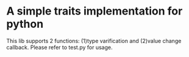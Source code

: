 A simple traits implementation for python 
===============

This lib supports 2 functions: (1)type varification and (2)value change callback. Please refer to test.py for usage.